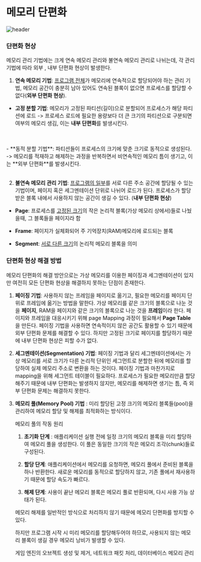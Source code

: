 # 메모리 단편화

 ![header](https://capsule-render.vercel.app/api?color=gradient&type=waving)

### 단편화 현상

메모리 관리 기법에는 크게 연속 메모리 관리와 불연속 메모리 관리로 나뉘는데, 각 관리 기법에 따라 외부 , 내부 단편화 현상이 발생한다.

1. **연속 메모리 기법**: <U>프로그램 전체</U>가 메모리에 연속적으로 할당되어야 하는 관리 기법, 메모리 공간이 충분히 남아 있어도 연속된 블록이 없으면 프로세스를 할당할 수 없다(**외부 단편화 현상**).

- **고정 분할 기법**: 메모리가 고정된 파티션(길이)으로 분할되어 프로세스가 해당 파티션에 로드
-> 프로세스 로드에 필요한 용량보다 더 큰 크기의 파티션으로 구분되면 여부의 메모리 생김, 이는 **내부 단편화**를 발생시킨다. 
<br>
<br>
- **동적 분할 기법**: 파티션들이 프로세스의 크기에 맞춘 크기로 동적으로 생성된다. -> 메모리를 적재하고 해제하는 과정을 반복하면서 비연속적인 메모리 틈이 생기고, 이는 **외부 단편화**를 발생시킨다.
<br>
<br>

2. **불연속 메모리 관리 기법**: <U>프로그램의 일부</U>를 서로 다른 주소 공간에 할당될 수 있는 기법이며, 페이지 혹은 세그멘테이션 단위로 나뉘어 로드가 된다. 프로세스가 할당받은 블록 내에서 사용하지 않는 공간이 생길 수 있다. (**내부 단편화 현상**)

- **Page**: 프로세스를 <U>고정된 크기</U>의 작은 논리적 블록(가상 메모리 상에서)들로 나눴을때, 그 블록들을 페이지라 함

- **Frame**: 페이지가 실체화되어 주 기억장치(RAM)메모리에 로드되는 블록  

- **Segment**: <U>서로 다른 크기</U>의 논리적 메모리 블록을 의미

### 단편화 현상 해결 방법 

메모리 단편화의 해결 방안으로는 가상 메모리를 이용한 페이징과 세그멘테이션이 있지만 여전히 모든 단편화 현상을 해결하지 못하는 단점이 존재한다.

1. **페이징 기법**: 사용하지 않는 프레임을 페이지로 옮기고, 필요한 메모리를 페이지 단위로 프레임에 옮기는 방법을 말한다. 가상 메모리를 같은 크기의 블록으로 나눈 것을 **페이지**, RAM을 페이지와 같은 크기의 블록으로 나눈 것을 **프레임**이라 한다. 페이지와 프레임을 대응시키기 위해 page Mapping 과정이 필요해서 **Page Table**을 만든다. 페이징 기법을 사용하면 연속적이지 않은 공간도 활용할 수 있기 때문에 외부 단편화 문제를 해결할 수 있다. 하지만 고정된 크기로 페이지를 할당하기 때문에 내부 단편화 현상은 피할 수가 없다.


2. **세그멘테이션(Segmentation) 기법**: 페이징 기법과 달리 세그멘테이션에서는 가상 메모리를 서로 크기가 다른 논리적 단위인 세그먼트로 분할한 뒤에 메모리를 할당하여 실제 메모리 주소로 변환을 하는 것이다. 페이징 기법과 마찬가지로 mapping을 위해 세그먼트 테이블이 필요하다. 프로세스가 필요한 메모리만큼 할당해주기 때문에 내부 단편화는 발생하지 않지만, 메모리를 해제하면 생기는 틈, 즉 외부 단편화 문제는 해결하지 못한다.

3. **메모리 풀(Memory Pool) 기법** : 미리 할당된 고정 크기의 메모리 블록들(pool)을 관리하여 메모리 할당 및 해제를 최적화하는 방식이다.

    메모리 풀의 작동 원리

    1. **초기화 단계** : 애플리케이션 실행 전에 일정 크기의 메모리 블록을 미리 할당하여 메모리 풀을 생성한다.
이 풀은 동일한 크기의 작은 메모리 조각(chunk)들로 구성된다.

    2. **할당 단계**: 애플리케이션에서 메모리를 요청하면, 메모리 풀에서 준비된 블록을 하나 반환한다. 새로운 메모리를 동적으로 할당하지 않고, 기존 풀에서 재사용하기 때문에 할당 속도가 빠르다.

    3. **해제 단계**: 사용이 끝난 메모리 블록은 메모리 풀로 반환되며, 다시 사용 가능 상태가 된다.


    메모리 해제를 일반적인 방식으로 처리하지 않기 때문에 메모리 단편화를 방지할 수 있다.

    하지만 프로그램 시작 시 미리 메모리를 할당해두어야 하므로, 사용되지 않는 메모리 블록이 생길 경우 메모리 낭비가 발생할 수 있다.

    게임 엔진의 오브젝트 생성 및 제거, 네트워크 패킷 처리, 데이터베이스 메모리 관리







































